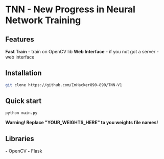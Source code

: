 # TNN - New Progress in Neural Network Training
## Features
**Fast Train** - train on OpenCV lib
**Web Interface** - if you not got a server - web interface
## Installation
```bash
git clone https://github.com/ImHacker890-890/TNN-V1
```
## Quick start
```bash
python main.py
```
**Warning! Replace "YOUR_WEIGHTS_HERE" to you weights file names!**
## Libraries
**-** OpenCV
**-** Flask
